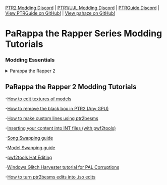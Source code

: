 [PTR2 Modding Discord](https://discord.gg/RVa7XQc) | [PTR1/UJL Modding Discord](https://discord.gg/nA5Hkf2) | [PTRGuide Discord](https://discord.gg/Ssy9qsu) | [View PTRGuide on GitHub!](https://github.com/ptrguide/ptrguide.github.io) | [View pahaze on GitHub!](https://github.com/pahaze/)

# PaRappa the Rapper Series Modding Tutorials

### Modding Essentials

<details>
<summary>Parappa the Rapper 2</summary>

-[.iso Editing Tools](https://ptrguide.github.io/ptr2/ptr2-iso-edit-tools)\
-[BPM list](https://ptrguide.github.io/ptr2/bpmlist)
</details>

## PaRappa the Rapper 2 Modding Tutorials

-[How to edit textures of models](https://ptrguide.github.io/ptr2/edit-textures-of-models)

-[How to remove the black box in PTR2 (Any GPU)](https://ptrguide.github.io/ptr2/anti-black-box)

-[How to make custom lines using ptr2besms](https://ptrguide.github.io/ptr2/ptr2besms)

-[Inserting your content into INT files (with pwf2tools)](https://ptrguide.github.io/ptr2/easy-custom-files-into-int-files)

-[Song Swapping guide](https://ptrguide.github.io/ptr2/song-swapping-in-ptr2)

-[Model Swapping guide](https://ptrguide.github.io/ptr2/ptr2-model-swapping)

-[pwf2tools Hat Editing](https://ptrguide.github.io/ptr2/hat-editing)

-[Windows Glitch Harvester tutorial for PAL Corruptions](https://ptrguide.github.io/ptr2/wgh-pal)

-[How to turn ptr2besms edits into .iso edits](https://ptrguide.github.io/ptr2/permanent-ptr2besms)